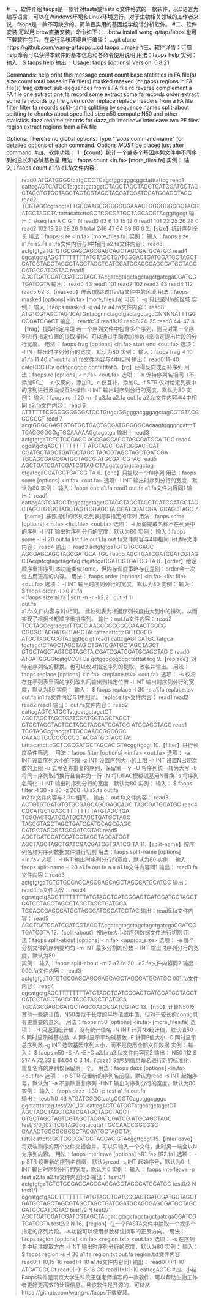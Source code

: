 #一、软件介绍
faops是一款针对fasta或fasta q文件格式的一款软件，以C语言为编写语言，可以在Windows环境和Linux环境运行。对于生物相关领域的工作者来说，faops是一款不可缺少的、简单且实用的基因组学统计分析软件。
#二、软件安装
可以用 brew直接安装，命令如下：
...brew install wang-q/tap/faops
也可下载软件包后，在运行系统环境自行编译：
...git clone https://github.com/wang-q/faops
...cd faops
...make
#三、软件详情：可用help命令可以获得本软件的基本信息和各命令使用说明
用法：faops help
实例：
输入：$ faops help
输出：
Usage:     faops <command> [options] <arguments>
Version:   0.8.21

Commands:
    help           print this message
    count          count base statistics in FA file(s)
    size           count total bases in FA file(s)
    masked         masked (or gaps) regions in FA file(s)
    frag           extract sub-sequences from a FA file
    rc             reverse complement a FA file
    one            extract one fa record
    some           extract some fa records
    order          extract some fa records by the given order
    replace        replace headers from a FA file
    filter         filter fa records
    split-name     splitting by sequence names
    split-about    splitting to chunks about specified size
    n50            compute N50 and other statistics
    dazz           rename records for dazz_db
    interleave     interleave two PE files
    region         extract regions from a FA file

Options:
    There're no global options.
    Type "faops command-name" for detailed options of each command.
    Options *MUST* be placed just after command.
#四、软件功能：
1.【count】统计一个或多个基因序列文件中不同序列的总长和各碱基数量
用法：faops count <in.fa> [more_files.fa]
实例：
输入：faops count a1.fa
a1.fa文件内容:
>read0
ATGATGGGGtcatgCCCTCagctggcgggcggctatttattcg
>read1
cattcgAGTCATGCTatgcatgctagctCTAGCTAGCTAGCTGATCGATGCTAGCTAGCTGTGCTAGCTAGTCGTAGCTACGATCGATCGATGCAGCTAGC
>read2
TCGTAGCcgtacgtaTTGCCAACCGGCGGCGAAACTGGCGCGCGCTACGATGCTAGCTAttattacattcttcGCTCGCGATGCTAGCACGTAcggttgcgt
输出：
#seq    len     A       C       G       T       N
read0   43      6       10      15      12      0
read1   101     22      25      26      28      0
read2   102     19      29      28      26      0
total   246     47      64      69      66      0
2.【size】统计序列全长
用法：faops size <in.fa> [more_files.fa]
实例：
输入：faops size a1.fa a2.fa
a1.fa文件内容与1中相同 
a2.fa文件内容：
>read3
actgtgtgaTGTGTGCGAGCAGCGAGCAGCTAGCGATGCATGC
>read4
cgcatgctgAGCTTTTTTTTATGTAGCTGATCGGACTGATCGATGCTAGCTGATGCTAGCTAGCGTAGCTAGCTGATCGATGCAGCGAGCGATGCTAGCGATGCGATCGTAC
>read5
AGCTGATCGATCGATCGTAGCTAcgatcgtagctagctagctgatcgaCGATCGTGATCGTA
输出：
read0   43
read1   101
read2   102
read3   43
read4   112
read5   62
3.【masked】屏蔽(或跳过)fasta文件中的区域
用法：faops masked [options] <in.fa> [more_files.fa]
可选：
-g      只记录N/n的区域
实例：
输入：faops masked -g a4.fa
a4.fa文件内容：
>read8
ATGTCGTAGCTAGNCATGntacgnnctagctgactagctagcCNNNNATTTGGCCGATCGACT
输出：
read8:14
read8:19
read8:24-25
read8:44-47
4.【frag】提取指定片段
若一个序列文件中包含多个序列，则只对第一个序列进行指定位置的提取操作。可以通过手动添加参数-l来指定提出片段的分行宽度。
用法：	faops frag [options] <in.fa> start end <out.fa>
选项：	-l	INT		输出时序列分行的宽度，默认为80
实例：
输入：faops frag -l 10 a1.fa 11 40 a1-out.fa 
a1.fa文件内容与4中相同 
输出：
>read0:11-40
catgCCCTCa
gctggcgggc
ggctatttat
5.【rc】获得反向或互补序列
用法：faops rc [options] <in.fa> <out.fa>
选项：
-n			保持序列名相同（不添加RC_）
-r			仅反向，添加R_
-c			仅互补，添加C_
-f 	  STR	仅对给定列表中的序列进行反向或互补操作
-l	  INT   输出时序列分行的宽度，默认为80
实例：
输入：faops rc -l 20 -n -f a3.fa a2.fa out.fa
a2.fa文件内容与4中相同 
a3.fa文件内容：
>read 6
ATTTTTTCGGGGGGGGGATCCTGttgctGGgggacgggagctagCGTGTACGGGGGGT
>read 7
acgtGGGGGAGTGTGTGCTGACTGCGATGGGGGCAcaagtggggcgattttTTCACGGGGGgTGCAAAAAGgtagctga
输出：
>read3
actgtgtgaTGTGTGCGAGC
AGCGAGCAGCTAGCGATGCA
TGC
>read4
cgcatgctgAGCTTTTTTTT
ATGTAGCTGATCGGACTGAT
CGATGCTAGCTGATGCTAGC
TAGCGTAGCTAGCTGATCGA
TGCAGCGAGCGATGCTAGCG
ATGCGATCGTAC
>read5
AGCTGATCGATCGATCGTAG
CTAcgatcgtagctagctag
ctgatcgaCGATCGTGATCG
TA
6.【one】只提取一个fa序列
用法：faops some [options] <in.fa> <name> <out.fa>
选项:
-l	INT		输出时序列分行的宽度，默认为80
实例：
输入：faops one a1.fa read1 out.fa
a1.fa文件内容同1
输出：
>read1
cattcgAGTCATGCTatgcatgctagctCTAGCTAGCTAGCTGATCGATGCTAGCTAGCTGTGCTAGCTAGTCGTAGCTA
CGATCGATCGATGCAGCTAGC
7.【some】按照提供的序列名列表提取指定的序列
用法：faops some [options] <in.fa> <list.file> <out.fa>
选项：
-i			反向提取名称不在列表中的序列
-l	INT		输出时序列分行的宽度，默认为80
实例：
输入：faops some -i -l 20 out.fa list.file out1.fa 
out.fa文件内容与4中相同
list.file文件内容：
>read4
输出：
>read3
actgtgtgaTGTGTGCGAGC
AGCGAGCAGCTAGCGATGCA
TGC
>read5
AGCTGATCGATCGATCGTAG
CTAcgatcgtagctagctag
ctgatcgaCGATCGTGATCG
TA
8.【order】给定顺序重排序列
本功能类似some，但内存调度策略存在差别：order会一次性占用更高的内存。
用法：	faops order [options] <in.fa> <list.file> <out.fa>
选项：
-l	INT		输出时序列分行的宽度，默认为80
实例：
输入：
$ faops order -l 20 a1.fa \
 	<(faops size a1.fa | sort -n -r -k2,2 | cut -f 1) \
out.fa  
a1.fa文件内容与1中相同。
此处列表为根据序列长度由大到小的排列。从而实现了根据长短顺序重排序列。
输出：out.fa文件内容：
>read2
TCGTAGCcgtacgtaTTGCC
AACCGGCGGCGAAACTGGCG
CGCGCTACGATGCTAGCTAt
tattacattcttcGCTCGCG
ATGCTAGCACGTAcggttgc
gt
>read1
cattcgAGTCATGCTatgca
tgctagctCTAGCTAGCTAG
CTGATCGATGCTAGCTAGCT
GTGCTAGCTAGTCGTAGCTA
CGATCGATCGATGCAGCTAG
C
>read0
ATGATGGGGtcatgCCCTCa
gctggcgggcggctatttat
tcg
9.【replace】对特定序列名的替换。也可以仅对指定序列的提取、改名并输出。
用法：faops replace [options] <in.fa> <replace.tsv> <out.fa>
选项：	
-s			仅将存在于列表里面的序列改名后输出到指定位置
-l	INT		输出时序列分行的宽度，默认为80
实例：
输入：
$ faops replace -l 30 -s a1.fa replace.tsv out.fa
in1.fa文件内容与1中相同。
replace.tsv文件内容：
read1	read2
read2	read1
输出：
out.fa文件内容：
>read2
cattcgAGTCATGCTatgcatgctagctCT
AGCTAGCTAGCTGATCGATGCTAGCTAGCT
GTGCTAGCTAGTCGTAGCTACGATCGATCG
ATGCAGCTAGC
>read1
TCGTAGCcgtacgtaTTGCCAACCGGCGGC
GAAACTGGCGCGCGCTACGATGCTAGCTAt
tattacattcttcGCTCGCGATGCTAGCAC
GTAcggttgcgt
10.【filter】进行长度条件筛选。
用法：faops filter [options] <in.fa> <out.fa>
选项：	
-a	INT		设置序列大小的下限
-z	INT		设置序列大小的上限
-n	INT		设置N出现次数的上限
-u			去除名称重复的序列，保留第一个
-U			将序列统一转为大写
-b			将同一序列取消换行且合并为一行
-N			将IUPAC模糊碱基用N替换
-s 			将序列名简化
-l	INT		输出时序列分行的宽度，默认为80
实例：
输入：
$ faops filter -l 30 -a 20 -z 200 -U a2.fa out.fa  
in2.fa文件内容与3.3中相同。
输出：
out.fa文件内容：
>read3
ACTGTGTGATGTGTGCGAGCAGCGAGCAGC
TAGCGATGCATGC
>read4
CGCATGCTGAGCTTTTTTTTATGTAGCTGA
TCGGACTGATCGATGCTAGCTGATGCTAGC
TAGCGTAGCTAGCTGATCGATGCAGCGAGC
GATGCTAGCGATGCGATCGTAC
>read5
AGCTGATCGATCGATCGTAGCTACGATCGT
AGCTAGCTAGCTGATCGACGATCGTGATCG
TA
11.【split-name】按序列名称对序列数据文件进行切割
用法：faops split-name [options] <in.fa> <outdir>
选项：	
-l	INT		输出时序列分行的宽度，默认为80
实例：
输入：faops split-name -l 20 a1.fa out.fa a.a
a1.fa文件内容同1
输出：
read3.fa文件内容：
>read3
actgtgtgaTGTGTGCGAGCAGCGAGCAGCTAGCGATGCATGC
输出：read4.fa文件内容：
>read4
cgcatgctgAGCTTTTTTTTATGTAGCTGATCGGACTGATCGATGCTAGCTGATGCTAGCTAGCGTAGCTAGCTGATCGA
TGCAGCGAGCGATGCTAGCGATGCGATCGTAC
输出：read5.fa文件内容：
>read5
AGCTGATCGATCGATCGTAGCTAcgatcgtagctagctagctgatcgaCGATCGTGATCGTA
12.【split-about】按byte大小对序列数据文件进行切割
用法：faops split-about [options] <in.fa> <approx_size> <outdir>
选项：
-e			每个分割文件的序列要均匀
-m	INT		最多分割的份数
-l	INT		输出时序列分行的宽度，默认为80		
实例：
输入：faops split-about -m 2 a2.fa 20 . 
a2.fa文件内容同2
输出：
000.fa文件内容：
>read3
actgtgtgaTGTGTGCGAGCAGCGAGCAGCTAGCGATGCATGC
001.fa文件内容：
>read4
cgcatgctgAGCTTTTTTTTATGTAGCTGATCGGACTGATCGATGCTAGCTGATGCTAGCTAGCGTAGCTAGCTGATCGA
TGCAGCGAGCGATGCTAGCGATGCGATCGTAC
13.【n50】计算N50及其他一些统计值，N50类似于长度的平均值或中值，但对于较长的contig具有更重要的意义。
用法：faops n50 [options] <in.fa> [more_files.fa]
选项：
-H			只返回统计值，没有统计值名
-N	INT		计算Nx统计值，默认值50
-S			同时显示碱基总数
-A			同时显示平均碱基数
-E			计算E值大小
-C			同时显示总序列数
-g	INT		选取基因序列大小，而不是使用全部文件数据
实例：
输入：
$ faops n50 -S -A -E -C a2.fa
a2.fa文件内容同2
输出：
N50     112
S       217
A       72.33
E       84.04
C       3
14.【dazz】对序列信息命名进行新的标准化，重复名称的序列仅保留第一个。
用法：faops dazz [options] <in.fa> <out.fa>
选项：	
-p	STR	设置新的序列名前缀，默认为read
-s	INT		起始序号，默认为1
-a			不删除重复序列
-l	INT		输出时序列分行的宽度，默认为80
实例：
输入：
faops dazz -l 30 -p test a1.fa out.fa  
输出：
>test/1/0_43
ATGATGGGGtcatgCCCTCagctggcgggc
ggctatttattcg
>test/2/0_101
cattcgAGTCATGCTatgcatgctagctCT
AGCTAGCTAGCTGATCGATGCTAGCTAGCT
GTGCTAGCTAGTCGTAGCTACGATCGATCG
ATGCAGCTAGC
>test/3/0_102
TCGTAGCcgtacgtaTTGCCAACCGGCGGC
GAAACTGGCGCGCGCTACGATGCTAGCTAt
tattacattcttcGCTCGCGATGCTAGCAC
GTAcggttgcgt
15.【interleave】将双端测序的两个文件交错合并。可以只输入一个文件，此时另一端会以N为序列内容。
用法：faops interleave [options] <R1.fa> [R2.fa]
选项：	
-p	STR	设置新的序列名前缀，默认为read
-s	INT		起始序号，默认为0
-l	INT		输出时序列分行的宽度，默认为0
实例：
输入：
faops interleave -p test a2.fa
a2.fa文件内容同2
输出：
>test0/1
actgtgtgaTGTGTGCGAGCAGCGAGCAGCTAGCGATGCATGC
>test0/2
N
>test1/1
cgcatgctgAGCTTTTTTTTATGTAGCTGATCGGACTGATCGATGCTAGCTGATGCTAGCTAGCGTAGCTAGCTGATCGATGCAGCGAGCGATGCTAGCGATGCGATCGTAC
>test1/2
N
>test2/1
AGCTGATCGATCGATCGTAGCTAcgatcgtagctagctagctgatcgaCGATCGTGATCGTA
>test2/2
N
16.【region】在一个FASTA文件中摘取一个或多个指定的序列片段。
本功能可以使用参数标注摘取的正反方向。
用法：	
faops region [options] <in.fa> <region.txt> <out.fa>
选项：	
-s			在序列名中标注提取方向
-l	INT		输出时序列分行的宽度，默认为80
实例：
输入：
$ faops region -s -l 30 a1.fa region.txt out.fa
region.txt文件内容:
read0:1-10,15-16
read1:1-10
a1.fa文件内容同1
输出：
>read0(+):1-10
ATGATGGGGt
>read0(+):15-16
CC
>read1(+):1-10
cattcgAGTC
#四、小结
Faops软件是南京大学生科院王强老师编写的一款软件，可以帮助生物工作者更好更高效的处理信息。且该软件是开源的，可以从https://github.com/wang-q/faops下载安装。


















